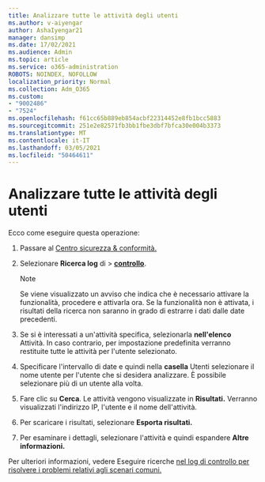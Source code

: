```yaml
---
title: Analizzare tutte le attività degli utenti
ms.author: v-aiyengar
author: AshaIyengar21
manager: dansimp
ms.date: 17/02/2021
ms.audience: Admin
ms.topic: article
ms.service: o365-administration
ROBOTS: NOINDEX, NOFOLLOW
localization_priority: Normal
ms.collection: Adm_O365
ms.custom:
- "9002486"
- "7524"
ms.openlocfilehash: f61cc65b889eb854acbf22314452e8fb1bcc5883
ms.sourcegitcommit: 251e2e82571fb3bb1fbe3dbf7bfca30e004b3373
ms.translationtype: MT
ms.contentlocale: it-IT
ms.lasthandoff: 03/05/2021
ms.locfileid: "50464611"
---
```

# <a name="investigate-all-the-users-activities"></a>Analizzare tutte le attività degli utenti

Ecco come eseguire questa operazione:

1. Passare al [Centro sicurezza & conformità.](https://go.microsoft.com/fwlink/p/?linkid=2077143)
1. Selezionare **Ricerca log** di  >  **[controllo](https://go.microsoft.com/fwlink/?linkid=2103759)**.
    > [!NOTE]
    > Se viene visualizzato un avviso che indica che è necessario attivare la funzionalità, procedere e attivarla ora. Se la funzionalità non è attivata, i risultati della ricerca non saranno in grado di estrarre i dati dalle date precedenti.

1. Se si è interessati a un'attività specifica, selezionarla **nell'elenco** Attività. In caso contrario, per impostazione predefinita verranno restituite tutte le attività per l'utente selezionato.
1. Specificare l'intervallo di date e quindi nella **casella** Utenti selezionare il nome utente per l'utente che si desidera analizzare. È possibile selezionare più di un utente alla volta.
1. Fare clic su **Cerca**. Le attività vengono visualizzate in **Risultati.** Verranno visualizzati l'indirizzo IP, l'utente e il nome dell'attività.
1. Per scaricare i risultati, selezionare **Esporta risultati.**
1. Per esaminare i dettagli, selezionare l'attività e quindi espandere **Altre informazioni.**

Per ulteriori informazioni, vedere Eseguire ricerche [nel log di controllo per risolvere i problemi relativi agli scenari comuni.](https://go.microsoft.com/fwlink/?linkid=2103944)